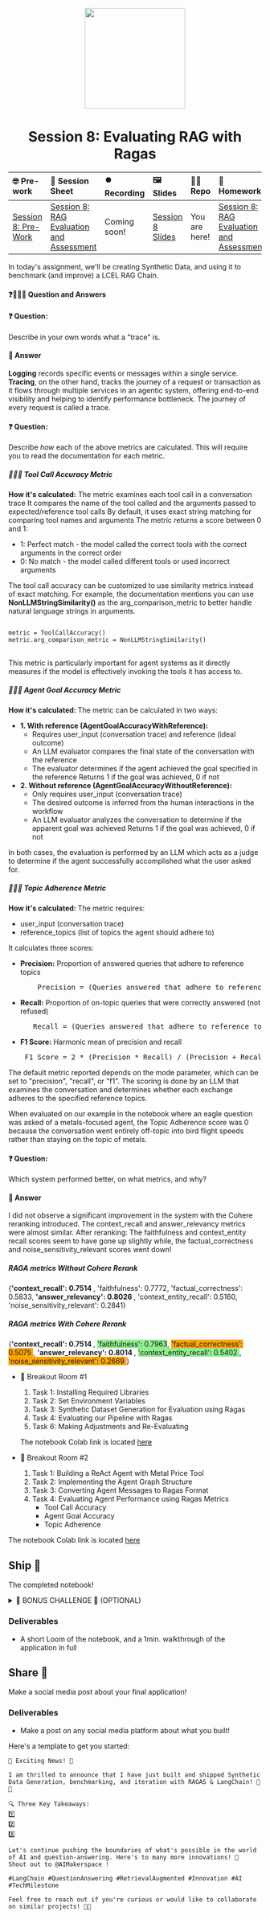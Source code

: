 
<p align = "center" draggable=”false” ><img src="https://github.com/AI-Maker-Space/LLM-Dev-101/assets/37101144/d1343317-fa2f-41e1-8af1-1dbb18399719" 
     width="200px"
     height="auto"/>
</p>

## <h1 align="center" id="heading">Session 8: Evaluating RAG with Ragas</h1>

| 🤓 Pre-work | 📰 Session Sheet | ⏺️ Recording     | 🖼️ Slides        | 👨‍💻 Repo         | 📝 Homework      | 📁 Feedback       |
|:-----------------|:-----------------|:-----------------|:-----------------|:-----------------|:-----------------|:-----------------|
| [Session 8: Pre-Work](https://www.notion.so/Session-8-RAG-Evaluation-and-Assessment-1c8cd547af3d81d08f7cf5521d0253bb?pvs=4#1c8cd547af3d816583d6c23183b6f87f) | [Session 8: RAG Evaluation and Assessment](https://www.notion.so/Session-8-RAG-Evaluation-and-Assessment-1c8cd547af3d81d08f7cf5521d0253bb) | Coming soon! | [Session 8 Slides](https://www.canva.com/design/DAGjadKGqcw/0Gff9K2EwbOb3lX14un3uw/edit?utm_content=DAGjadKGqcw&utm_campaign=designshare&utm_medium=link2&utm_source=sharebutton) | You are here! | [Session 8: RAG Evaluation and Assessment](https://forms.gle/ujAQLqx2ZHMWTUH79) | [AIE6 Feedback 4/24](https://forms.gle/wA7p89e6svCgjtr58) |

In today's assignment, we'll be creating Synthetic Data, and using it to benchmark (and improve) a LCEL RAG Chain.

#### ❓🙋🏽‍♂️ Question and Answers

#### ❓ Question: 
Describe in your own words what a "trace" is.
#### 📍 Answer
<b>Logging</b> records specific events or messages within a single service. <b>Tracing</b>, on the other hand, tracks the journey of a request or transaction as it flows through multiple services in an agentic system, offering end-to-end visibility and helping to identify performance bottleneck. The journey of every request is called a trace.

#### ❓ Question: 

Describe *how* each of the above metrics are calculated. This will require you to read the documentation for each metric.

##### 👨🏽‍💻 Tool Call Accuracy Metric

<b>How it's calculated:</b>
The metric examines each tool call in a conversation trace
It compares the name of the tool called and the arguments passed to expected/reference tool calls
By default, it uses exact string matching for comparing tool names and arguments
The metric returns a score between 0 and 1:
<ul>
   <li> 1: Perfect match - the model called the correct tools with the correct arguments in the correct order </li>
   <li> 0: No match - the model called different tools or used incorrect arguments </li>
</ul>
The tool call accuracy can be customized to use similarity metrics instead of exact matching. For example, the documentation mentions you can use <b>NonLLMStringSimilarity()</b> as the arg_comparison_metric to better handle natural language strings in arguments.
<pre>
<code language="python">
metric = ToolCallAccuracy()
metric.arg_comparison_metric = NonLLMStringSimilarity()
</code>
</pre>
This metric is particularly important for agent systems as it directly measures if the model is effectively invoking the tools it has access to.

##### 👨🏽‍💻 Agent Goal Accuracy Metric

<b> How it's calculated: </b>
The metric can be calculated in two ways:
<ul>
<li> <b>1. With reference (AgentGoalAccuracyWithReference):</b>
<ul>
<li>Requires user_input (conversation trace) and reference (ideal outcome)</li>
<li>An LLM evaluator compares the final state of the conversation with the reference</li>
<li>The evaluator determines if the agent achieved the goal specified in the reference
Returns 1 if the goal was achieved, 0 if not </li>
</ul>
</li>
<li> <b>2. Without reference (AgentGoalAccuracyWithoutReference): </b>
<ul>
<li>Only requires user_input (conversation trace)</li>
<li>The desired outcome is inferred from the human interactions in the workflow</li>
<li>An LLM evaluator analyzes the conversation to determine if the apparent goal was achieved
Returns 1 if the goal was achieved, 0 if not</li>
</ul>
</ul>
In both cases, the evaluation is performed by an LLM which acts as a judge to determine if the agent successfully accomplished what the user asked for.


##### 👨🏽‍💻 Topic Adherence Metric

<b> How it's calculated: </b>
The metric requires:
<ul>
<li>user_input (conversation trace)</li>
<li>reference_topics (list of topics the agent should adhere to)</li>
</ul>
It calculates three scores:
<ul>
<li><b>Precision:</b> Proportion of answered queries that adhere to reference topics </li>
<pre>
    Precision = (Queries answered that adhere to reference topics) / (Total queries answered)
</pre> </li>
<li> <b>Recall:</b> Proportion of on-topic queries that were correctly answered (not refused)
<pre>
   Recall = (Queries answered that adhere to reference topics) / (Queries answered that adhere to reference topics + Queries refused that should have been answered)
</pre>
</li>
<li>
<b>F1 Score:</b> Harmonic mean of precision and recall
<pre>
 F1 Score = 2 * (Precision * Recall) / (Precision + Recall)
</pre>
</li>
</ul>
The default metric reported depends on the mode parameter, which can be set to "precision", "recall", or "f1".
The scoring is done by an LLM that examines the conversation and determines whether each exchange adheres to the specified reference topics.

When evaluated on our example in the notebook where an eagle question was asked of a metals-focused agent, the Topic Adherence score was 0 because the conversation went entirely off-topic into bird flight speeds rather than staying on the topic of metals.


#### ❓ Question: 

Which system performed better, on what metrics, and why?

#### 📍 Answer

I did not observe a significant improvement in the system with the Cohere reranking introduced. The context_recall and answer_relevancy metrics were almost similar. After reranking: The faithfulness and context_entity recall scores seem to have gone up slightly while, the factual_correctness and noise_sensitivity_relevant scores went down!

##### RAGA metrics Without Cohere Rerank

{<b>'context_recall': 0.7514 </b>, 'faithfulness': 0.7772, 'factual_correctness': 0.5833, <b> 'answer_relevancy': 0.8026 </b>, 'context_entity_recall': 0.5160, 'noise_sensitivity_relevant': 0.2841}


##### RAGA metrics With Cohere Rerank

{<b>'context_recall': 0.7514 </b>, <span style="background-color: #90EE90">
'faithfulness': 0.7963</span>, <span style="background-color: orange"> 'factual_correctness': 0.5075 </span>, <b> 'answer_relevancy': 0.8014 </b>, <span style="background-color: #90EE90"> 'context_entity_recall': 0.5402 </span>, <span style="background-color: orange"> 'noise_sensitivity_relevant': 0.2669 </span>}



- 🤝 Breakout Room #1
  1. Task 1: Installing Required Libraries
  2. Task 2: Set Environment Variables
  3. Task 3: Synthetic Dataset Generation for Evaluation using Ragas
  4. Task 4: Evaluating our Pipeline with Ragas
  5. Task 6: Making Adjustments and Re-Evaluating

  The notebook Colab link is located [here](https://colab.research.google.com/drive/1-t4POIFJI-SWF1lmoBOPETZZqgWCTV4Y?usp=sharing)

- 🤝 Breakout Room #2
  1. Task 1: Building a ReAct Agent with Metal Price Tool
  2. Task 2: Implementing the Agent Graph Structure
  3. Task 3: Converting Agent Messages to Ragas Format
  4. Task 4: Evaluating Agent Performance using Ragas Metrics
     - Tool Call Accuracy
     - Agent Goal Accuracy  
     - Topic Adherence

The notebook Colab link is located [here](https://colab.research.google.com/drive/1KQm7nA_zTaCyjaAeAacjqanMPv03um7T?usp=sharing)

## Ship 🚢

The completed notebook!

<details>
<summary>🚧 BONUS CHALLENGE 🚧 (OPTIONAL)</summary>

> NOTE: Completing this challenge will provide full marks on the assignment, regardless of the completion of the notebook. You do not need to complete this in the notebook for full marks.

##### **MINIMUM REQUIREMENTS**:

1. Baseline `LangGraph RAG` Application using `NAIVE RETRIEVAL`
2. Baseline Evaluation using `RAGAS METRICS`
  - [Faithfulness](https://docs.ragas.io/en/stable/concepts/metrics/faithfulness.html)
  - [Answer Relevancy](https://docs.ragas.io/en/stable/concepts/metrics/answer_relevance.html)
  - [Context Precision](https://docs.ragas.io/en/stable/concepts/metrics/context_precision.html)
  - [Context Recall](https://docs.ragas.io/en/stable/concepts/metrics/context_recall.html)
  - [Answer Correctness](https://docs.ragas.io/en/stable/concepts/metrics/answer_correctness.html)
3. Implement a `SEMANTIC CHUNKING STRATEGY`.
4. Create an `LangGraph RAG` Application using `SEMANTIC CHUNKING` with `NAIVE RETRIEVAL`.
5. Compare and contrast results.

##### **SEMANTIC CHUNKING REQUIREMENTS**:

Chunk semantically similar (based on designed threshold) sentences, and then paragraphs, greedily, up to a maximum chunk size. Minimum chunk size is a single sentence.

Have fun!
</details>

### Deliverables

- A short Loom of the notebook, and a 1min. walkthrough of the application in full

## Share 🚀

Make a social media post about your final application!

### Deliverables

- Make a post on any social media platform about what you built!

Here's a template to get you started:

```
🚀 Exciting News! 🚀

I am thrilled to announce that I have just built and shipped Synthetic Data Generation, benchmarking, and iteration with RAGAS & LangChain! 🎉🤖

🔍 Three Key Takeaways:
1️⃣ 
2️⃣ 
3️⃣ 

Let's continue pushing the boundaries of what's possible in the world of AI and question-answering. Here's to many more innovations! 🚀
Shout out to @AIMakerspace !

#LangChain #QuestionAnswering #RetrievalAugmented #Innovation #AI #TechMilestone

Feel free to reach out if you're curious or would like to collaborate on similar projects! 🤝🔥
```
